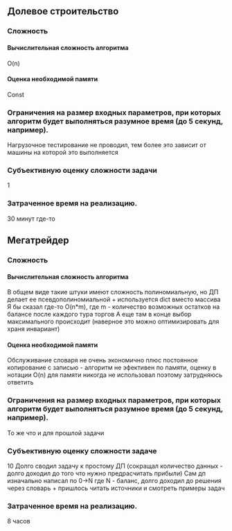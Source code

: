 ## Долевое строительство
### Сложность
#### Вычислительная сложность алгоритма
O(n)
#### Оценка необходимой памяти
Const
### Ограничения на размер входных параметров, при которых алгоритм будет выполняться разумное время (до 5 секунд, например).
Нагрузочное тестирование не проводил, тем более это зависит от машины на которой это выполняется
### Субъективную оценку сложности задачи 
1
### Затраченное время на реализацию.
30 минут где-то

## Мегатрейдер
### Сложность
#### Вычислительная сложность алгоритма
В общем виде такие штуки имеют сложность полиномиальную, но ДП делает ее псевдополиномиальной + используется dict вместо массива  
Я бы сказал где-то O(n*m), где m - количество возможных остатков на балансе после каждого тура торгов
А еще там в конце выбор максимального происходит (наверное это можно оптимизировать для храня инвариант) 
#### Оценка необходимой памяти
Обслуживание словаря не очень экономично плюс постоянное копирование с записью - алгоритм не эфективен по памяти, оценку в нотации O(n) для памяти никогда не использовал поэтому затрудняюсь ответить
### Ограничения на размер входных параметров, при которых алгоритм будет выполняться разумное время (до 5 секунд, например).
То же что и для прошлой задачи
### Субъективную оценку сложности задаче
10
Долго сводил задачу к простому ДП (сокращал количество данных - долго доходил до того что нужно предрасчитать прибыли)
Сам дп изначально написал по 0->N где N - баланс, долго доходил до решения через словарь + пришлось читать источники и смотреть примеры задач 
### Затраченное время на реализацию.
8 часов